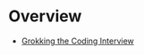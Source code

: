 # Overview

- [Grokking the Coding Interview](https://designgurus.org/course/grokking-the-coding-interview)
